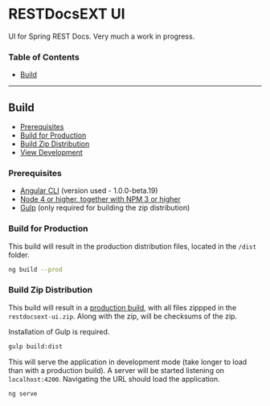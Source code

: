 # RESTDocsEXT UI

UI for Spring REST Docs. Very much a work in progress. 

### Table of Contents

* [Build](#build)

------

<a name="build"></a>
## Build

* [Prerequisites](#prerequisites)
* [Build for Production](#prodBuild)
* [Build Zip Distribution](#zipDist)
* [View Development](#viewDev)

<a name="prerequisites"></a>
### Prerequisites

* [Angular CLI](https://github.com/angular/angular-cli) (version used - 1.0.0-beta.19)
* [Node 4 or higher, together with NPM 3 or higher](https://nodejs.org/en/)
* [Gulp](http://gulpjs.com/) (only required for building the zip distribution)

<a name="prodBuild"></a>
### Build for Production

This build will result in the production distribution files, located in the `/dist` folder.

```bash
ng build --prod
```

<a name="zipDist"></a>
### Build Zip Distribution

This build will result in a [production build](#buildProd), with all files zippped
in the `restdocsext-ui.zip`. Along with the zip, will be checksums of the zip.

Installation of Gulp is required.

```bash
gulp build:dist
```

<a name="viewProd"></a>

This will serve the application in development mode (take longer to load than with a production build).
A server will be started listening on `localhost:4200`. Navigating the URL should load the application.

```bash
ng serve
```


